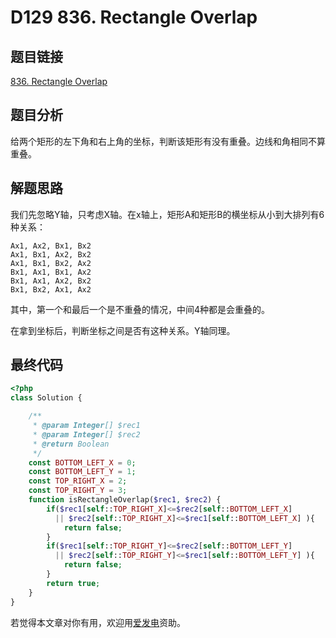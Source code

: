 # D129 836. Rectangle Overlap

## 题目链接

[836. Rectangle Overlap](https://leetcode.com/problems/rectangle-overlap/)

## 题目分析

给两个矩形的左下角和右上角的坐标，判断该矩形有没有重叠。边线和角相同不算重叠。

## 解题思路

我们先忽略Y轴，只考虑X轴。在x轴上，矩形A和矩形B的横坐标从小到大排列有6种关系：

```text
Ax1, Ax2, Bx1, Bx2
Ax1, Bx1, Ax2, Bx2
Ax1, Bx1, Bx2, Ax2
Bx1, Ax1, Bx1, Ax2
Bx1, Ax1, Ax2, Bx2
Bx1, Bx2, Ax1, Ax2
```

其中，第一个和最后一个是不重叠的情况，中间4种都是会重叠的。

在拿到坐标后，判断坐标之间是否有这种关系。Y轴同理。

## 最终代码

```php
<?php
class Solution {

    /**
     * @param Integer[] $rec1
     * @param Integer[] $rec2
     * @return Boolean
     */
    const BOTTOM_LEFT_X = 0;
    const BOTTOM_LEFT_Y = 1;
    const TOP_RIGHT_X = 2;
    const TOP_RIGHT_Y = 3;
    function isRectangleOverlap($rec1, $rec2) {
        if($rec1[self::TOP_RIGHT_X]<=$rec2[self::BOTTOM_LEFT_X]
          || $rec2[self::TOP_RIGHT_X]<=$rec1[self::BOTTOM_LEFT_X] ){
            return false;
        }
        if($rec1[self::TOP_RIGHT_Y]<=$rec2[self::BOTTOM_LEFT_Y]
          || $rec2[self::TOP_RIGHT_Y]<=$rec1[self::BOTTOM_LEFT_Y] ){
            return false;
        }
        return true;
    }
}
```

若觉得本文章对你有用，欢迎用[爱发电](https://afdian.net/@skys215)资助。

